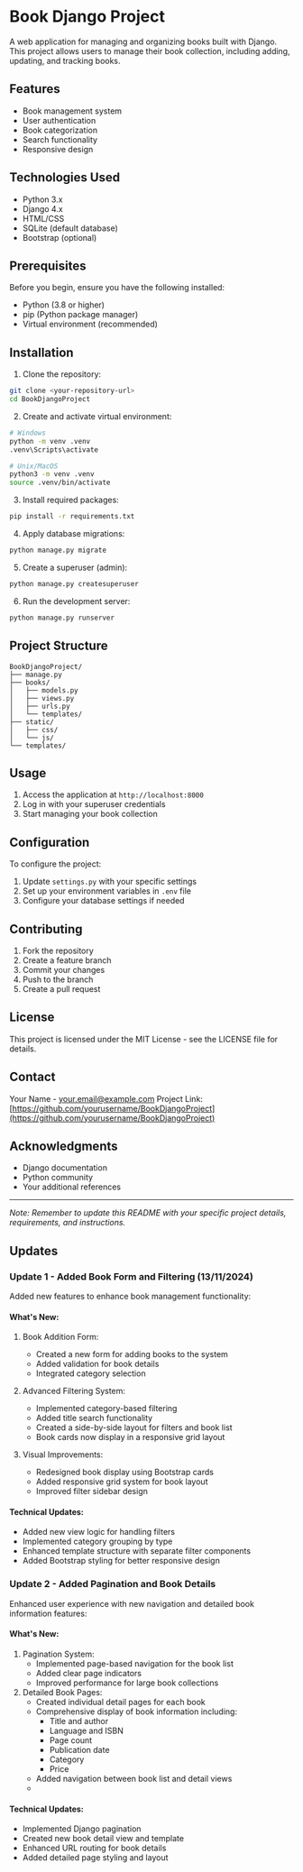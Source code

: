 # Book Django Project

A web application for managing and organizing books built with Django. This project allows users to manage their book collection, including adding, updating, and tracking books.

## Features

- Book management system
- User authentication
- Book categorization
- Search functionality
- Responsive design

## Technologies Used

- Python 3.x
- Django 4.x
- HTML/CSS
- SQLite (default database)
- Bootstrap (optional)

## Prerequisites

Before you begin, ensure you have the following installed:
- Python (3.8 or higher)
- pip (Python package manager)
- Virtual environment (recommended)

## Installation

1. Clone the repository:
```bash
git clone <your-repository-url>
cd BookDjangoProject
```

2. Create and activate virtual environment:
```bash
# Windows
python -m venv .venv
.venv\Scripts\activate

# Unix/MacOS
python3 -m venv .venv
source .venv/bin/activate
```

3. Install required packages:
```bash
pip install -r requirements.txt
```

4. Apply database migrations:
```bash
python manage.py migrate
```

5. Create a superuser (admin):
```bash
python manage.py createsuperuser
```

6. Run the development server:
```bash
python manage.py runserver
```

## Project Structure

```
BookDjangoProject/
├── manage.py
├── books/
│   ├── models.py
│   ├── views.py
│   ├── urls.py
│   └── templates/
├── static/
│   ├── css/
│   └── js/
└── templates/
```

## Usage

1. Access the application at `http://localhost:8000`
2. Log in with your superuser credentials
3. Start managing your book collection

## Configuration

To configure the project:
1. Update `settings.py` with your specific settings
2. Set up your environment variables in `.env` file
3. Configure your database settings if needed

## Contributing

1. Fork the repository
2. Create a feature branch
3. Commit your changes
4. Push to the branch
5. Create a pull request

## License

This project is licensed under the MIT License - see the LICENSE file for details.

## Contact

Your Name - your.email@example.com
Project Link: [https://github.com/yourusername/BookDjangoProject](https://github.com/yourusername/BookDjangoProject)

## Acknowledgments

- Django documentation
- Python community
- Your additional references

---
*Note: Remember to update this README with your specific project details, requirements, and instructions.*


## Updates

### Update 1 - Added Book Form and Filtering (13/11/2024)
Added new features to enhance book management functionality:

#### What's New:
1. Book Addition Form:
   - Created a new form for adding books to the system
   - Added validation for book details
   - Integrated category selection

2. Advanced Filtering System:
   - Implemented category-based filtering
   - Added title search functionality
   - Created a side-by-side layout for filters and book list
   - Book cards now display in a responsive grid layout

3. Visual Improvements:
   - Redesigned book display using Bootstrap cards
   - Added responsive grid system for book layout
   - Improved filter sidebar design

#### Technical Updates:
- Added new view logic for handling filters
- Implemented category grouping by type
- Enhanced template structure with separate filter components
- Added Bootstrap styling for better responsive design

### Update 2 - Added Pagination and Book Details
Enhanced user experience with new navigation and detailed book information features:

#### What's New:
1. Pagination System:
   - Implemented page-based navigation for the book list
   - Added clear page indicators
   - Improved performance for large book collections
2. Detailed Book Pages:
   - Created individual detail pages for each book
   - Comprehensive display of book information including:
     - Title and author
     - Language and ISBN
     - Page count
     - Publication date
     - Category
     - Price
   - Added navigation between book list and detail views
   - 
#### Technical Updates:
- Implemented Django pagination
- Created new book detail view and template
- Enhanced URL routing for book details
- Added detailed page styling and layout
